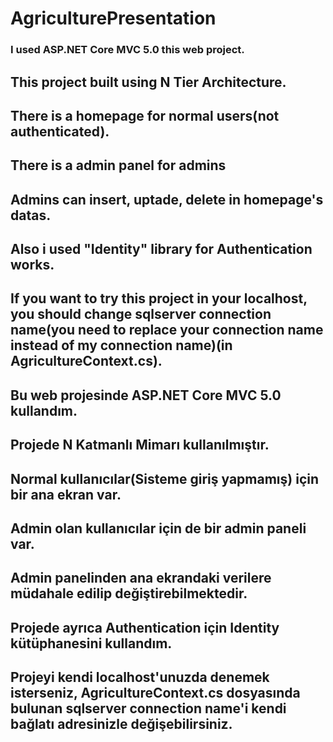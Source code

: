 # AgriculturePresentation

### I used ASP.NET Core MVC 5.0 this web project.
## This project built using N Tier Architecture.
## There is a homepage for normal users(not authenticated).
## There is a admin panel for admins
## Admins can insert, uptade, delete in homepage's datas.
## Also i used "Identity" library for Authentication works.
## If you want to try this project in your localhost, you should change sqlserver connection name(you need to replace your connection name instead of my connection name)(in AgricultureContext.cs).


## Bu web projesinde ASP.NET Core MVC 5.0 kullandım.
## Projede N Katmanlı Mimarı kullanılmıştır.
## Normal kullanıcılar(Sisteme giriş yapmamış) için bir ana ekran var.
## Admin olan kullanıcılar için de bir admin paneli var.
## Admin panelinden ana ekrandaki verilere müdahale edilip değiştirebilmektedir.
## Projede ayrıca Authentication için Identity kütüphanesini kullandım.
## Projeyi kendi localhost'unuzda denemek isterseniz, AgricultureContext.cs dosyasında bulunan sqlserver connection name'i kendi bağlatı adresinizle değişebilirsiniz.
